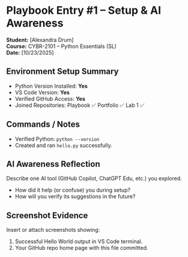 # Playbook Entry #1 – Setup & AI Awareness
**Student:** [Alexandra Drum]  
**Course:** CYBR-2101 – Python Essentials (SL)  
**Date:** [10/23/2025]
 
## Environment Setup Summary
- Python Version Installed: **Yes**  
- VS Code Version: **Yes**  
- Verified GitHub Access: **Yes** 
- Joined Repositories: Playbook ✅  Portfolio ✅  Lab 1 ✅  
 
## Commands / Notes
- Verified Python: `python --version`  
- Created and ran `hello.py` successfully.  
 
## AI Awareness Reflection
Describe one AI tool (GitHub Copilot, ChatGPT Edu, etc.) you explored.  
- How did it help (or confuse) you during setup?  
- How will you verify its suggestions in the future?  
 
## Screenshot Evidence
Insert or attach screenshots showing:  
1. Successful Hello World output in VS Code terminal.  
2. Your GitHub repo home page with this file committed.
 
